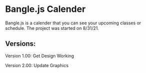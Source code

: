 # Bangle.js Calender

Bangle.js is a calender that you can see your upcoming classes or schedule. The project was started on 8/31/21.

## Versions:

Version 1.00: Get Design Working

Version 2.00: Update Graphics
